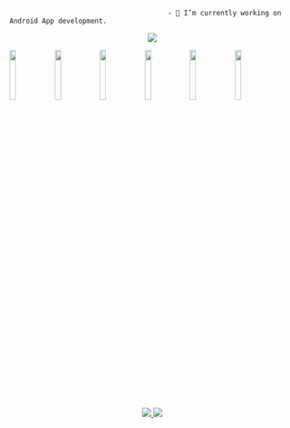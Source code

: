 
                                           - 🔭 I’m currently working on Android App development. 


<p align="center">
  <a href="https://github.com/getActivity">
    <img src="https://github-readme-stats.vercel.app/api?username=dahui888&count_private=true&show_icons=true&hide=contribs&include_all_commits=true&theme=vue" />
  </a>
</p>

<p>  
  <code><img width="15%" src="https://www.vectorlogo.zone/logos/android/android-ar21.svg"></code>
  <code><img width="15%" src="https://www.vectorlogo.zone/logos/java/java-ar21.svg"></code>
  <code><img width="15%" src="https://www.vectorlogo.zone/logos/kotlinlang/kotlinlang-ar21.svg"></code>
  <code><img width="15%" src="https://www.vectorlogo.zone/logos/sqlite/sqlite-ar21.svg"></code>
  <code><img width="15%" src="https://www.vectorlogo.zone/logos/git-scm/git-scm-ar21.svg"></code>
  <code><img width="15%" src="https://www.vectorlogo.zone/logos/github/github-ar21.svg"></code>
</p>

   <br/>
<p align="center">
  <a href="https://www.jianshu.com/u/37d88b909f3b">
    <img src="https://img.shields.io/badge/🔥%20简书地址-brightness.svg" />
  </a>
  <a href="https://github.com/dahui888">
    <img src="https://komarev.com/ghpvc/?username=dahui888&color=brightgreen&label=👁%20Views" />
  </a>  
</p>

